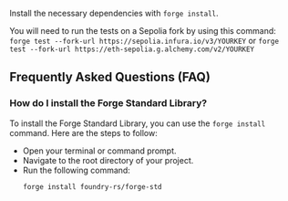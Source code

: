 Install the necessary dependencies with `forge install`.

You will need to run the tests on a Sepolia fork by using this command:
`forge test --fork-url https://sepolia.infura.io/v3/YOURKEY` or
`forge test --fork-url https://eth-sepolia.g.alchemy.com/v2/YOURKEY`

## Frequently Asked Questions (FAQ)

### How do I install the Forge Standard Library?

To install the Forge Standard Library, you can use the `forge install` command. Here are the steps to follow:

* Open your terminal or command prompt.
* Navigate to the root directory of your project.
* Run the following command:
  ```bash
  forge install foundry-rs/forge-std